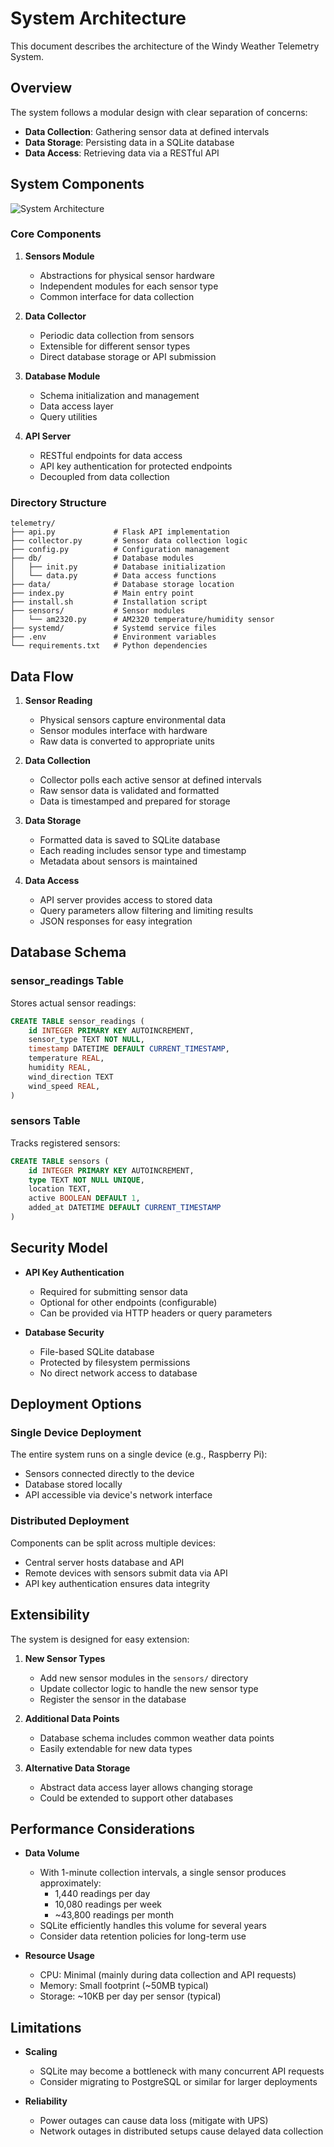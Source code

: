 # System Architecture

This document describes the architecture of the Windy Weather Telemetry System.

## Overview

The system follows a modular design with clear separation of concerns:

- **Data Collection**: Gathering sensor data at defined intervals
- **Data Storage**: Persisting data in a SQLite database
- **Data Access**: Retrieving data via a RESTful API

## System Components

![System Architecture](../assets/architecture.png)

### Core Components

1. **Sensors Module**
   - Abstractions for physical sensor hardware
   - Independent modules for each sensor type
   - Common interface for data collection

2. **Data Collector**
   - Periodic data collection from sensors
   - Extensible for different sensor types
   - Direct database storage or API submission

3. **Database Module**
   - Schema initialization and management
   - Data access layer
   - Query utilities

4. **API Server**
   - RESTful endpoints for data access
   - API key authentication for protected endpoints
   - Decoupled from data collection

### Directory Structure

```
telemetry/
├── api.py             # Flask API implementation
├── collector.py       # Sensor data collection logic
├── config.py          # Configuration management
├── db/                # Database modules
│   ├── init.py        # Database initialization
│   └── data.py        # Data access functions
├── data/              # Database storage location
├── index.py           # Main entry point
├── install.sh         # Installation script
├── sensors/           # Sensor modules
│   └── am2320.py      # AM2320 temperature/humidity sensor
├── systemd/           # Systemd service files
├── .env               # Environment variables
└── requirements.txt   # Python dependencies
```

## Data Flow

1. **Sensor Reading**
   - Physical sensors capture environmental data
   - Sensor modules interface with hardware
   - Raw data is converted to appropriate units

2. **Data Collection**
   - Collector polls each active sensor at defined intervals
   - Raw sensor data is validated and formatted
   - Data is timestamped and prepared for storage

3. **Data Storage**
   - Formatted data is saved to SQLite database
   - Each reading includes sensor type and timestamp
   - Metadata about sensors is maintained

4. **Data Access**
   - API server provides access to stored data
   - Query parameters allow filtering and limiting results
   - JSON responses for easy integration

## Database Schema

### sensor_readings Table

Stores actual sensor readings:

```sql
CREATE TABLE sensor_readings (
    id INTEGER PRIMARY KEY AUTOINCREMENT,
    sensor_type TEXT NOT NULL,
    timestamp DATETIME DEFAULT CURRENT_TIMESTAMP,
    temperature REAL,
    humidity REAL,
    wind_direction TEXT
    wind_speed REAL,
)
```

### sensors Table

Tracks registered sensors:

```sql
CREATE TABLE sensors (
    id INTEGER PRIMARY KEY AUTOINCREMENT,
    type TEXT NOT NULL UNIQUE,
    location TEXT,
    active BOOLEAN DEFAULT 1,
    added_at DATETIME DEFAULT CURRENT_TIMESTAMP
)
```

## Security Model

- **API Key Authentication**
  - Required for submitting sensor data
  - Optional for other endpoints (configurable)
  - Can be provided via HTTP headers or query parameters

- **Database Security**
  - File-based SQLite database
  - Protected by filesystem permissions
  - No direct network access to database

## Deployment Options

### Single Device Deployment

The entire system runs on a single device (e.g., Raspberry Pi):
- Sensors connected directly to the device
- Database stored locally
- API accessible via device's network interface

### Distributed Deployment

Components can be split across multiple devices:
- Central server hosts database and API
- Remote devices with sensors submit data via API
- API key authentication ensures data integrity

## Extensibility

The system is designed for easy extension:

1. **New Sensor Types**
   - Add new sensor modules in the `sensors/` directory
   - Update collector logic to handle the new sensor type
   - Register the sensor in the database

2. **Additional Data Points**
   - Database schema includes common weather data points
   - Easily extendable for new data types

3. **Alternative Data Storage**
   - Abstract data access layer allows changing storage
   - Could be extended to support other databases

## Performance Considerations

- **Data Volume**
  - With 1-minute collection intervals, a single sensor produces approximately:
    - 1,440 readings per day
    - 10,080 readings per week
    - ~43,800 readings per month
  - SQLite efficiently handles this volume for several years
  - Consider data retention policies for long-term use

- **Resource Usage**
  - CPU: Minimal (mainly during data collection and API requests)
  - Memory: Small footprint (~50MB typical)
  - Storage: ~10KB per day per sensor (typical)

## Limitations

- **Scaling**
  - SQLite may become a bottleneck with many concurrent API requests
  - Consider migrating to PostgreSQL or similar for larger deployments

- **Reliability**
  - Power outages can cause data loss (mitigate with UPS)
  - Network outages in distributed setups cause delayed data collection 
